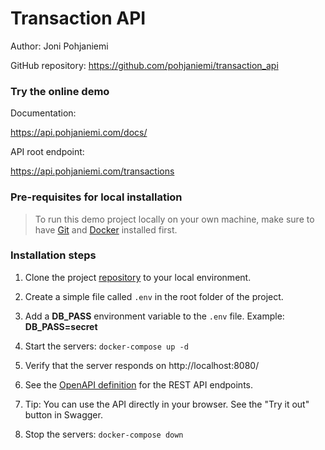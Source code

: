 # Transaction API 

Author: Joni Pohjaniemi

GitHub repository:
https://github.com/pohjaniemi/transaction_api

### Try the online demo

Documentation:

https://api.pohjaniemi.com/docs/

API root endpoint:

https://api.pohjaniemi.com/transactions

### Pre-requisites for local installation

>To run this demo project locally on your own machine, make sure to have [Git](https://git-scm.com/downloads) and [Docker](https://docs.docker.com/get-docker/) installed first.

### Installation steps

1. Clone the project [repository](https://github.com/pohjaniemi/transaction_api) to your local environment.

2. Create a simple file called <code>.env</code> in the root folder of the project.

3. Add a **DB_PASS** environment variable to the <code>.env</code> file. Example: **DB_PASS=secret**
4. Start the servers: 
  <code>docker-compose up -d</code>
5. Verify that the server responds on http://localhost:8080/
6. See the [OpenAPI definition](http://localhost:8080/swagger-ui/index.html) for the REST API endpoints.
7. Tip: You can use the API directly in your browser. See the "Try it out" button in Swagger.
8. Stop the servers: <code>docker-compose down</code>
